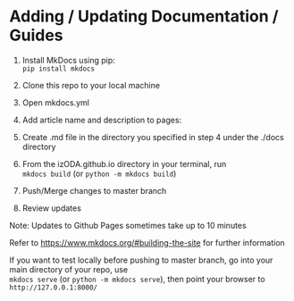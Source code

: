 # Adding / Updating Documentation / Guides

1. Install MkDocs using pip:  
```pip install mkdocs```
1. Clone this repo to your local machine

1. Open mkdocs.yml

1. Add article name and description to pages:

1. Create .md file in the directory you specified in step 4 under the ./docs directory

1. From the izODA.github.io directory in your terminal, run  
```mkdocs build``` (or ```python -m mkdocs build```)

1. Push/Merge changes to master branch

1. Review updates

Note: Updates to Github Pages sometimes take up to 10 minutes

Refer to https://www.mkdocs.org/#building-the-site for further information

If you want to test locally before pushing to master branch, go into your main directory of your repo, use  
```mkdocs serve``` (or ```python -m mkdocs serve```), then point your browser to
`http://127.0.0.1:8000/`
